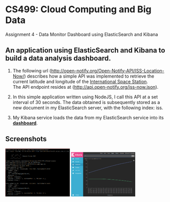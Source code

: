# CS499: Cloud Computing and Big Data
Assignment 4 - Data Monitor Dashboard using ElasticSearch and Kibana <br>

An application using ElasticSearch and Kibana to build a data analysis dashboard.
--------

1. The following url (http://open-notify.org/Open-Notify-API/ISS-Location-Now/) describes how a simple API was implemented to 
retrieve the current latitude and longitude of the [International Space Station](https://en.wikipedia.org/wiki/International_Space_Station). <br>
The API endpoint resides at (http://api.open-notify.org/iss-now.json).

2. In this simple application written using NodeJS, I call this API at a set interval of 30 seconds. The data obtained is
subsequently stored as a new document in my ElasticSearch server, with the following index: iss.

3. My Kibana service loads the data from my ElasticSearch service into its <b>[dashboard](https://search-iss-location-retriever-szmxnpkkzrg3mpgozu6exz4i2e.us-east-1.es.amazonaws.com/_plugin/kibana/app/kibana#/dashboard/ISS-Location?_g=())</b>.


Screenshots 
--------
<img src="img/ec2-console.png" width="40%">
<img src="img/kibana-dashboard.png" width="40%">
